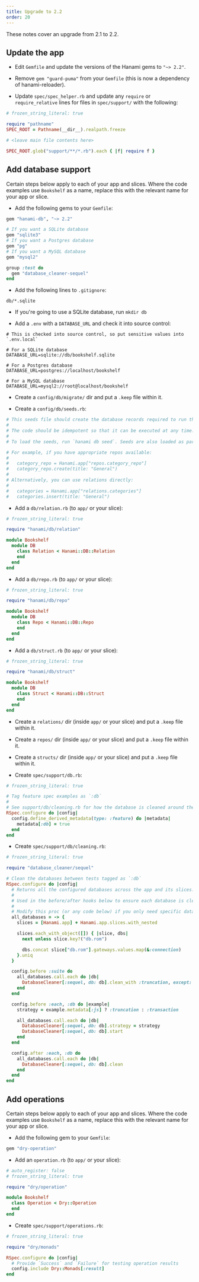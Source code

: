 ```yaml
---
title: Upgrade to 2.2
order: 20
---
```


These notes cover an upgrade from 2.1 to 2.2.

## Update the app

- Edit `Gemfile` and update the versions of the Hanami gems to `"~> 2.2"`.

- Remove `gem "guard-puma"` from your `Gemfile` (this is now a dependency of hanami-reloader).

- Update `spec/spec_helper.rb` and update any `require` or `require_relative` lines for files in `spec/support/` with the following:

```ruby
# frozen_string_literal: true

require "pathname"
SPEC_ROOT = Pathname(__dir__).realpath.freeze

# <leave main file contents here>

SPEC_ROOT.glob("support/**/*.rb").each { |f| require f }
```

## Add database support

Certain steps below apply to each of your app and slices. Where the code examples use `Bookshelf` as a name, replace this with the relevant name for your app or slice.

- Add the following gems to your `Gemfile`:

```ruby
gem "hanami-db", "~> 2.2"

# If you want a SQLite database
gem "sqlite3"
# If you want a Postgres database
gem "pg"
# If you want a MySQL database
gem "mysql2"

group :test do
  gem "database_cleaner-sequel"
end
```

- Add the following lines to `.gitignore`:

```text
db/*.sqlite
```

- If you're going to use a SQLite database, run `mkdir db`

- Add a `.env` with a `DATABASE_URL` and check it into source control:

```shell
# This is checked into source control, so put sensitive values into `.env.local`

# For a SQLite database
DATABASE_URL=sqlite://db/bookshelf.sqlite

# For a Postgres database
DATABASE_URL=postgres://localhost/bookshelf

# For a MySQL database
DATABASE_URL=mysql2://root@localhost/bookshelf
```

- Create a `config/db/migrate/` dir and put a `.keep` file within it.

- Create a `config/db/seeds.rb`:

```ruby
# This seeds file should create the database records required to run the app.
#
# The code should be idempotent so that it can be executed at any time.
#
# To load the seeds, run `hanami db seed`. Seeds are also loaded as part of `hanami db prepare`.

# For example, if you have appropriate repos available:
#
#   category_repo = Hanami.app["repos.category_repo"]
#   category_repo.create(title: "General")
#
# Alternatively, you can use relations directly:
#
#   categories = Hanami.app["relations.categories"]
#   categories.insert(title: "General")
```

- Add a `db/relation.rb` (to `app/` or your slice):

```ruby
# frozen_string_literal: true

require "hanami/db/relation"

module Bookshelf
  module DB
    class Relation < Hanami::DB::Relation
    end
  end
end
```

- Add a `db/repo.rb` (to `app/` or your slice):

```ruby
# frozen_string_literal: true

require "hanami/db/repo"

module Bookshelf
  module DB
    class Repo < Hanami::DB::Repo
    end
  end
end
```

- Add a `db/struct.rb` (to `app/` or your slice):

```ruby
# frozen_string_literal: true

require "hanami/db/struct"

module Bookshelf
  module DB
    class Struct < Hanami::DB::Struct
    end
  end
end
```

- Create a `relations/` dir (inside `app/` or your slice) and put a `.keep` file within it.

- Create a `repos/` dir (inside `app/` or your slice) and put a `.keep` file within it.

- Create a `structs/` dir (inside `app/` or your slice) and put a `.keep` file within it.

- Create `spec/support/db.rb`:

```ruby
# frozen_string_literal: true

# Tag feature spec examples as `:db`
#
# See support/db/cleaning.rb for how the database is cleaned around these `:db` examples.
RSpec.configure do |config|
  config.define_derived_metadata(type: :feature) do |metadata|
    metadata[:db] = true
  end
end
```

- Create `spec/support/db/cleaning.rb`:

```ruby
# frozen_string_literal: true

require "database_cleaner/sequel"

# Clean the databases between tests tagged as `:db`
RSpec.configure do |config|
  # Returns all the configured databases across the app and its slices.
  #
  # Used in the before/after hooks below to ensure each database is cleaned between examples.
  #
  # Modify this proc (or any code below) if you only need specific databases cleaned.
  all_databases = -> {
    slices = [Hanami.app] + Hanami.app.slices.with_nested

    slices.each_with_object([]) { |slice, dbs|
      next unless slice.key?("db.rom")

      dbs.concat slice["db.rom"].gateways.values.map(&:connection)
    }.uniq
  }

  config.before :suite do
    all_databases.call.each do |db|
      DatabaseCleaner[:sequel, db: db].clean_with :truncation, except: ["schema_migrations"]
    end
  end

  config.before :each, :db do |example|
    strategy = example.metadata[:js] ? :truncation : :transaction

    all_databases.call.each do |db|
      DatabaseCleaner[:sequel, db: db].strategy = strategy
      DatabaseCleaner[:sequel, db: db].start
    end
  end

  config.after :each, :db do
    all_databases.call.each do |db|
      DatabaseCleaner[:sequel, db: db].clean
    end
  end
end
```

## Add operations

Certain steps below apply to each of your app and slices. Where the code examples use `Bookshelf` as a name, replace this with the relevant name for your app or slice.

- Add the following gem to your `Gemfile`:

```ruby
gem "dry-operation"
```

- Add an `operation.rb` (to `app/` or your slice):

```ruby
# auto_register: false
# frozen_string_literal: true

require "dry/operation"

module Bookshelf
  class Operation < Dry::Operation
  end
end
```

- Create `spec/support/operations.rb`:

```ruby
# frozen_string_literal: true

require "dry/monads"

RSpec.configure do |config|
  # Provide `Success` and `Failure` for testing operation results
  config.include Dry::Monads[:result]
end
```
